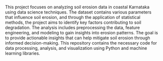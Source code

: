 This project focuses on analyzing soil erosion data in coastal Karnataka using data science techniques. The dataset contains various parameters that influence soil erosion, and through the application of statistical methods, the project aims to identify key factors contributing to soil degradation. The analysis includes preprocessing the data, feature engineering, and modeling to gain insights into erosion patterns. The goal is to provide actionable insights that can help mitigate soil erosion through informed decision-making. This repository contains the necessary code for data processing, analysis, and visualization using Python and machine learning libraries.
